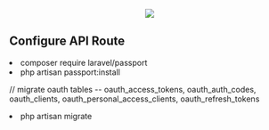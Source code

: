 <p align="center"><img src="https://laravel.com/assets/img/components/logo-laravel.svg"></p>

## Configure API Route
<li>composer require laravel/passport</li>
<li>php artisan passport:install</li>
<p>// migrate oauth tables -- oauth_access_tokens, oauth_auth_codes, oauth_clients, oauth_personal_access_clients, oauth_refresh_tokens</p>
<li>php artisan migrate</li>

